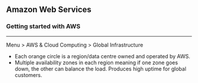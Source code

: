 ## Amazon Web Services

### Getting started with AWS
---
Menu > AWS & Cloud Computing > Global Infrastructure
- Each orange circle is a region/data centre owned and operated by AWS.
- Multiple availability zones in each region meaning if one zone goes down, the other can balance the load. Produces high uptime for global customers.
